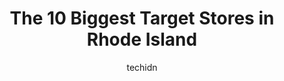 ---
layout: ampstory
image: https://i0.wp.com/www.depkes.org/wp-content/uploads/2023/06/target-0-in-rhode-island-1685968926.jpeg?resize=640,853
author: techidn
featured: false
description: Discover the impressive array of Target options in Rhode Island, where you can find 10 of the largest Target establishments in the area. From renowned classics to hidden gems, Rhode Island o
title: The 10 Biggest Target Stores in Rhode Island
cover:
   title: The 10 Biggest Target Stores in Rhode Island
   subtitle: Rickpate
   background: https://www.depkes.org/wp-content/uploads/2023/06/target-0-in-rhode-island-1685968926.jpeg

pages: 
 - layout: thirds
   top: <h1>#1 Target</h1>
   bottom: "<p>I love Target! Not only they have a lot of great quality clothe and shoes but they have beauty supply and great clearance items.And also they have reward point 🥰</p>"
   background: https://www.depkes.org/wp-content/uploads/2023/06/target-1-in-rhode-island-1685968926.jpeg
   backgroundblur: true
 - layout: thirds
   top: <h1>#2 Target</h1>
   bottom: "<p>79 Commerce Way, Seekonk, MA 02771, United States</p>"
   background: https://www.depkes.org/wp-content/uploads/2023/06/target-2-in-rhode-island-1685968926.jpeg
   cta:
      link: https://www.depkes.org/blog/the-10-biggest-target-stores-in-rhode-island/
      text: The 10 Biggest Target Stores in Rhode Island
 - layout: thirds
   top: <h1>#3 Target</h1>
   bottom: "<p>91 Taunton St, Plainville, MA 02762, United States</p>"
   background: https://www.depkes.org/wp-content/uploads/2023/06/target-3-in-rhode-island-1685968927.jpeg
   cta:
      link: https://www.depkes.org/blog/the-10-biggest-target-stores-in-rhode-island/
      text: The 10 Biggest Target Stores in Rhode Island
 - layout: thirds
   top: <h1>#4 Target</h1>
   bottom: "<p>400 Bald Hill Rd #200, Warwick, RI 02886, United States</p>"
   background: https://images.unsplash.com/photo-1595364397663-fca4f075d796?ixlib=rb-4.0.3&ixid=MnwxMjA3fDB8MHxwaG90by1wYWdlfHx8fGVufDB8fHx8&auto=format&fit=crop&w=640&h=853&q=80
   cta:
      link: https://www.depkes.org/blog/the-10-biggest-target-stores-in-rhode-island/
      text: The 10 Biggest Target Stores in Rhode Island
 - layout: thirds
   top: <h1>#5 Target</h1>
   bottom: "<p>1245 Bald Hill Rd, Warwick, RI 02886, United States</p>"
   background: https://images.unsplash.com/photo-1608501821300-4f99e58bba77?ixlib=rb-4.0.3&ixid=MnwxMjA3fDB8MHxwaG90by1wYWdlfHx8fGVufDB8fHx8&auto=format&fit=crop&w=640&h=853&q=80
   cta:
      link: https://www.depkes.org/blog/the-10-biggest-target-stores-in-rhode-island/
      text: The 10 Biggest Target Stores in Rhode Island
 - layout: thirds
   top: <h1>#6 Target</h1>
   bottom: "<p>620 George Washington Hwy, Lincoln, RI 02865, United States</p>"
   background: https://images.unsplash.com/photo-1533735380053-eb8d0759b24a?ixlib=rb-4.0.3&ixid=MnwxMjA3fDB8MHxwaG90by1wYWdlfHx8fGVufDB8fHx8&auto=format&fit=crop&w=640&h=853&q=80
   cta:
      link: https://www.depkes.org/blog/the-10-biggest-target-stores-in-rhode-island/
      text: The 10 Biggest Target Stores in Rhode Island
 - layout: thirds
   top: <h1>#7 Target</h1>
   bottom: "<p>579 Grand Army of the Republic Hwy #5, Swansea, MA 02777, United States</p>"
   background: https://images.unsplash.com/photo-1549241520-425e3dfc01cb?ixlib=rb-4.0.3&ixid=MnwxMjA3fDB8MHxwaG90by1wYWdlfHx8fGVufDB8fHx8&auto=format&fit=crop&w=640&h=853&q=80
   cta:
      link: https://www.depkes.org/blog/the-10-biggest-target-stores-in-rhode-island/
      text: The 10 Biggest Target Stores in Rhode Island
 - layout: thirds
   middle: Continue reading...
   background: https://images.unsplash.com/photo-1597773150796-e5c14ebecbf5?ixlib=rb-4.0.3&ixid=MnwxMjA3fDB8MHxwaG90by1wYWdlfHx8fGVufDB8fHx8&auto=format&fit=crop&w=640&h=853&q=80
   cta:
      link: https://www.depkes.org/blog/the-10-biggest-target-stores-in-rhode-island/
      text: The 10 Biggest Target Stores in Rhode Island
      
---